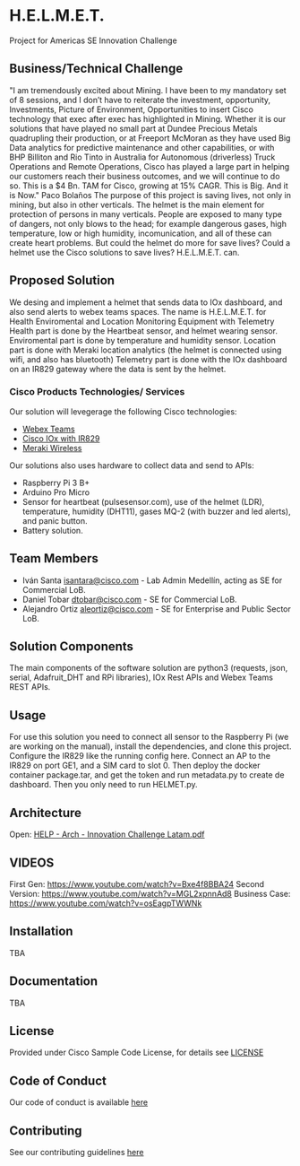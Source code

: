 # H.E.L.M.E.T.

Project for Americas SE Innovation Challenge


## Business/Technical Challenge

"I am tremendously excited about Mining.  I have been to my mandatory set of 8 sessions, and I don’t have to reiterate the investment, opportunity, Investments, Picture of Environment, Opportunities to insert Cisco technology that exec after exec has highlighted in Mining.  Whether it is our solutions that have played no small part at Dundee Precious Metals quadrupling their production, or at Freeport McMoran as they have used Big Data analytics for predictive maintenance and other capabilities, or with BHP Billiton and Rio Tinto in Australia for Autonomous (driverless) Truck Operations and Remote Operations, Cisco has played a large part in helping our customers reach their business outcomes, and we will continue to do so. This is a $4 Bn. TAM for Cisco, growing at 15% CAGR.  This is Big.  And it is Now." Paco Bolaños
The purpose of this project is saving lives, not only in mining, but also in other verticals. 
The helmet is the main element for protection of persons in many verticals. People are exposed to many type of dangers, not only blows to the head; for example dangerous gases, high temperature, low or high humidity, incomunication, and all of these can create heart problems.
But could the helmet do more for save lives?
Could a helmet use the Cisco solutions to save lives?
H.E.L.M.E.T. can.

## Proposed Solution

We desing and implement a helmet that sends data to IOx dashboard, and also send alerts to webex teams spaces.
The name is H.E.L.M.E.T. for Health Enviromental and Location Monitoring Equipment with Telemetry
Health part is done by the Heartbeat sensor, and helmet wearing sensor.
Enviromental part is done by temperature and humidity sensor.
Location part is done with Meraki location analytics (the helmet is connected using wifi, and also has bluetooth)
Telemetry part is done with the IOx dashboard on an IR829 gateway where the data is sent by the helmet.


### Cisco Products Technologies/ Services

Our solution will levegerage the following Cisco technologies:

* [Webex Teams](https://www.cisco.com/c/es_co/solutions/collaboration/webex-teams.html)
* [Cisco IOx with IR829](https://www.cisco.com/c/en/us/products/cloud-systems-management/iox/index.html)
* [Meraki Wireless](http://cisco.com/go/meraki)

Our solutions also uses hardware to collect data and send to APIs:
* Raspberry Pi 3 B+
* Arduino Pro Micro
* Sensor for heartbeat (pulsesensor.com), use of the helmet (LDR), temperature, humidity (DHT11), gases MQ-2 (with buzzer and led alerts), and panic button.
* Battery solution.

## Team Members

* Iván Santa <isantara@cisco.com> - Lab Admin Medellín, acting as SE for Commercial LoB.
* Daniel Tobar <dtobar@cisco.com> - SE for Commercial LoB.
* Alejandro Ortiz <aleortiz@cisco.com> - SE for Enterprise and Public Sector LoB.


## Solution Components

The main components of the software solution are python3 (requests, json, serial, Adafruit_DHT and RPi libraries), IOx Rest APIs and Webex Teams REST APIs.


## Usage

For use this solution you need to connect all sensor to the Raspberry Pi (we are working on the manual), install the dependencies, and clone this project.
Configure the IR829 like the running config here.
Connect an AP to the IR829 on port GE1, and a SIM card to slot 0.
Then deploy the docker container package.tar, and get the token and run metadata.py to create de dashboard.
Then you only need to run HELMET.py.

## Architecture
Open: 
[HELP - Arch - Innovation Challenge Latam.pdf](https://github.com/Isantara/HELMET/blob/master/HELP%20-%20Arch%20-%20Innovation%20Challenge%20Latam.pdf)

## VIDEOS
First Gen: https://www.youtube.com/watch?v=Bxe4f8BBA24
Second Version: https://www.youtube.com/watch?v=MGL2xpnnAd8
Business Case: https://www.youtube.com/watch?v=osEagpTWWNk

## Installation

TBA

## Documentation

TBA

## License

Provided under Cisco Sample Code License, for details see [LICENSE](./LICENSE.md)

## Code of Conduct

Our code of conduct is available [here](./CODE_OF_CONDUCT.md)

## Contributing

See our contributing guidelines [here](./CONTRIBUTING.md)





